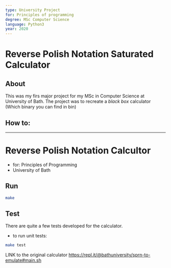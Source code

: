 ```yaml
---
type: University Project 
for: Principles of programming
degree: MSc Computer Science
language: Python3 
year: 2020
---
```


# Reverse Polish Notation Saturated Calculator

## About 
This was my firs major project for my MSc in Computer Science at University of
Bath. The project was to recreate a *black box* calculator (Which binary you
can find in bin)


## How to:

---
# Reverse Polish Notation Calcultor

- for: Principles of Programming
- University of Bath

## Run
```Bash
make
```

## Test
There are quite a few tests developed for the calculator.

- to run unit tests:
```Bash
make test
```

LINK to the original calculator
https://repl.it/@bathuniversity/sprn-to-emulate#main.sh
